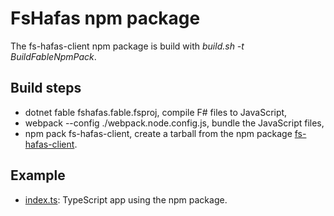 # FsHafas npm package

The fs-hafas-client npm package is build with *build.sh -t BuildFableNpmPack*.

## Build steps

* dotnet fable fshafas.fable.fsproj, compile F# files to JavaScript,
* webpack --config ./webpack.node.config.js, bundle the JavaScript files,
* npm pack fs-hafas-client, create a tarball from the npm package [fs-hafas-client](./fs-hafas-client).

## Example

* [index.ts](../examples/fshafas.fable.node/index.ts): TypeScript app using the npm package.
